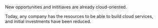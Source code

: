 New opportunities and inititiaves are already cloud-oriented.

Today, any company has the resources to be able to build cloud services, and initial investments have been reduced.